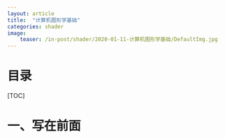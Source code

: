```yaml
---
layout: article
title:  "计算机图形学基础"
categories: shader
image:
    teaser: /in-post/shader/2020-01-11-计算机图形学基础/DefaultImg.jpg
---
```


# 目录

[TOC]

# 一、写在前面

